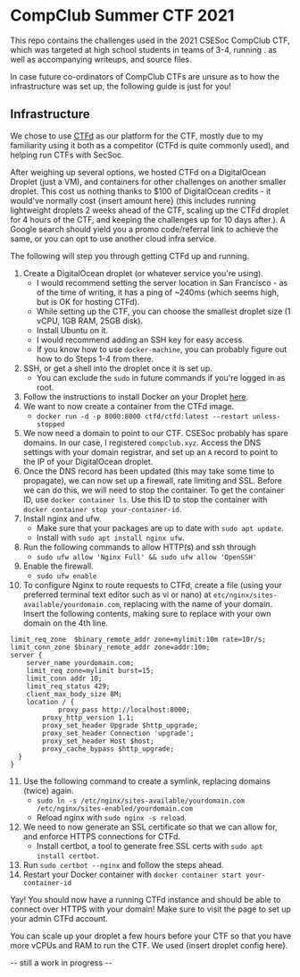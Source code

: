 # CompClub Summer CTF 2021

This repo contains the challenges used in the 2021 CSESoc CompClub CTF, which was targeted at high school students in teams of 3-4, running . as well as accompanying writeups, and source files.

In case future co-ordinators of CompClub CTFs are unsure as to how the infrastructure was set up, the following guide is just for you!

## Infrastructure

We chose to use [CTFd](https://github.com/ctfd/ctfd) as our platform for the CTF, mostly due to my familiarity using it both as a competitor (CTFd is quite commonly used), and helping run CTFs with SecSoc.

After weighing up several options, we hosted CTFd on a DigitalOcean Droplet (just a VM), and containers for other challenges on another smaller droplet. This cost us nothing thanks to $100 of DigitalOcean credits - it would've normally cost {insert amount here} (this includes running lightweight droplets 2 weeks ahead of the CTF, scaling up the CTFd droplet for 4 hours of the CTF, and keeping the challenges up for 10 days after.). A Google search should yield you a promo code/referral link to achieve the same, or you can opt to use another cloud infra service.

The following will step you through getting CTFd up and running.

1. Create a DigitalOcean droplet (or whatever service you're using).
    - I would recommend setting the server location in San Francisco - as of the time of writing, it has a ping of ~240ms (which seems high, but is OK for hosting CTFd).
    - While setting up the CTF, you can choose the smallest droplet size (1 vCPU, 1GB RAM, 25GB disk).
    - Install Ubuntu on it.
    - I would recommend adding an SSH key for easy access.
    - If you know how to use `docker-machine`, you can probably figure out how to do Steps 1-4 from there.
2. SSH, or get a shell into the droplet once it is set up.
    - You can exclude the `sudo` in future commands if you're logged in as root.
3. Follow the instructions to install Docker on your Droplet [here](https://docs.docker.com/engine/install/).
4. We want to now create a container from the CTFd image.
    - `docker run -d -p 8000:8000 ctfd/ctfd:latest --restart unless-stopped`
5. We now need a domain to point to our CTF. CSESoc probably has spare domains. In our case, I registered `compclub.xyz`. Access the DNS settings with your domain registrar, and set up an `A` record to point to the IP of your DigitalOcean droplet. 
6. Once the DNS record has been updated (this may take some time to propagate), we can now set up a firewall, rate limiting and SSL. Before we can do this, we will need to stop the container. To get the container ID, use `docker container ls`. Use this ID to stop the container with `docker container stop your-container-id`.
7. Install nginx and ufw.
    - Make sure that your packages are up to date with `sudo apt update`.
    - Install with `sudo apt install nginx ufw`.
8. Run the following commands to allow HTTP(s) and ssh through
    - `sudo ufw allow 'Nginx Full' && sudo ufw allow 'OpenSSH'`
9. Enable the firewall.
    - `sudo ufw enable`
10. To configure Nginx to route requests to CTFd, create a file (using your preferred terminal text editor such as vi or nano) at `etc/nginx/sites-available/yourdomain.com`, replacing with the name of your domain. Insert the following contents, making sure to replace with your own domain on the 4th line.
```
limit_req_zone  $binary_remote_addr zone=mylimit:10m rate=10r/s;
limit_conn_zone $binary_remote_addr zone=addr:10m;
server {
	server_name yourdomain.com;
	limit_req zone=mylimit burst=15;
	limit_conn addr 10;
	limit_req_status 429;
	client_max_body_size 8M;
	location / {
    		proxy_pass http://localhost:8000;
        proxy_http_version 1.1;
        proxy_set_header Upgrade $http_upgrade;
        proxy_set_header Connection 'upgrade';
        proxy_set_header Host $host;
        proxy_cache_bypass $http_upgrade;
  }
}
```
11. Use the following command to create a symlink, replacing domains (twice) again.
    - `sudo ln -s /etc/nginx/sites-available/yourdomain.com /etc/nginx/sites-enabled/yourdomain.com`
    - Reload nginx with `sudo nginx -s reload`.
12. We need to now generate an SSL certificate so that we can allow for, and enforce HTTPS connections for CTFd.
    - Install certbot, a tool to generate free SSL certs with `sudo apt install certbot`.
13. Run `sudo certbot --nginx` and follow the steps ahead.
14. Restart your Docker container with `docker container start your-container-id`

Yay! You should now have a running CTFd instance and should be able to connect over HTTPS with your domain! Make sure to visit the page to set up your admin CTFd account.

You can scale up your droplet a few hours before your CTF so that you have more vCPUs and RAM to run the CTF. We used {insert droplet config here}.

-- still a work in progress --
